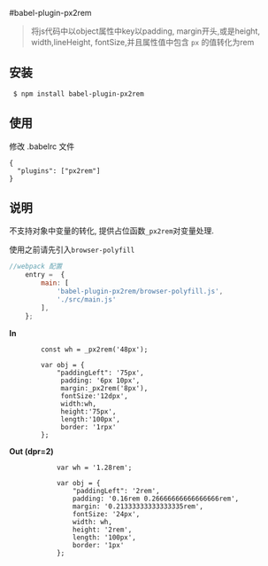 #babel-plugin-px2rem
> 将js代码中以object属性中key以padding, margin开头,或是height, width,lineHeight,
fontSize,并且属性值中包含 `px` 的值转化为rem

## 安装

```
 $ npm install babel-plugin-px2rem
```

## 使用

修改 .babelrc 文件
```
{
  "plugins": ["px2rem"]
}

```

## 说明

不支持对象中变量的转化, 提供占位函数`_px2rem`对变量处理.

使用之前请先引入`browser-polyfill`
```js
//webpack 配置
    entry =  {
        main: [
            'babel-plugin-px2rem/browser-polyfill.js',
            './src/main.js'
        ],
    };
```


**In**
```
        const wh = _px2rem('48px');

        var obj = {
            "paddingLeft": '75px',
             padding: '6px 10px',
             margin:_px2rem('8px'),
             fontSize:'12dpx',
             width:wh,
             height:'75px',
             length:'100px',
             border: '1rpx'
        };
```


**Out (dpr=2)**

```
            var wh = '1.28rem';

            var obj = {
                "paddingLeft": '2rem',
                padding: '0.16rem 0.26666666666666666rem',
                margin: '0.21333333333333335rem',
                fontSize: '24px',
                width: wh,
                height: '2rem',
                length: '100px',
                border: '1px'
            };


```

